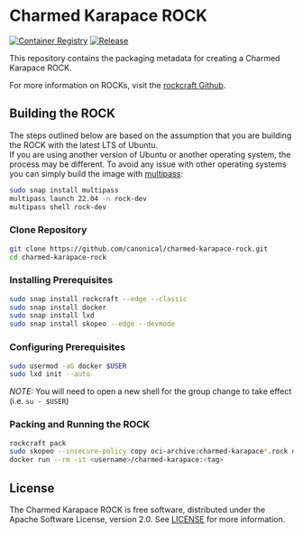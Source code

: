 # Charmed Karapace ROCK

[![Container Registry](https://img.shields.io/badge/Container%20Registry-published-blue)](https://github.com/canonical/charmed-karapace-rock/pkgs/container/charmed-karapace)
[![Release](https://github.com/canonical/charmed-karapace-rock/actions/workflows/publish.yaml/badge.svg)](https://github.com/canonical/charmed-karapace-rock/actions/workflows/publish.yaml)

This repository contains the packaging metadata for creating a Charmed Karapace ROCK.

For more information on ROCKs, visit the [rockcraft Github](https://github.com/canonical/rockcraft). 

## Building the ROCK
The steps outlined below are based on the assumption that you are building the ROCK with the latest LTS of Ubuntu.  
If you are using another version of Ubuntu or another operating system, the process may be different. 
To avoid any issue with other operating systems you can simply build the image with [multipass](https://multipass.run/):
```bash
sudo snap install multipass
multipass launch 22.04 -n rock-dev
multipass shell rock-dev
```

### Clone Repository
```bash
git clone https://github.com/canonical/charmed-karapace-rock.git
cd charmed-karapace-rock
```

### Installing Prerequisites
```bash
sudo snap install rockcraft --edge --classic
sudo snap install docker
sudo snap install lxd
sudo snap install skopeo --edge --devmode
```

### Configuring Prerequisites
```bash
sudo usermod -aG docker $USER 
sudo lxd init --auto
```
*_NOTE:_* You will need to open a new shell for the group change to take effect (i.e. `su - $USER`)

### Packing and Running the ROCK
```bash
rockcraft pack
sudo skopeo --insecure-policy copy oci-archive:charmed-karapace*.rock docker-daemon:<username>/charmed-karapace:<tag>
docker run --rm -it <username>/charmed-karapace:<tag>
```

## License
The Charmed Karapace ROCK is free software, distributed under the Apache
Software License, version 2.0. See
[LICENSE](https://github.com/canonical/charmed-karapace-rock/blob/main/LICENSE)
for more information.

